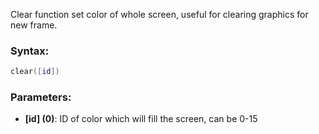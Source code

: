 Clear function set color of whole screen, useful for clearing graphics for new frame.

### Syntax:
```Lua
clear([id])
```
### Parameters:

* **[id] (0)**: ID of color which will fill the screen, can be 0-15